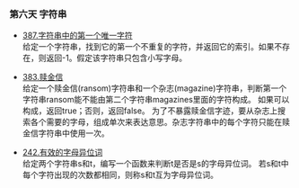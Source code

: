 ### 第六天 字符串
- [387.字符串中的第一个唯一字符](https://leetcode-cn.com/problems/first-unique-character-in-a-string/) </br>
  给定一个字符串，找到它的第一个不重复的字符，并返回它的索引。如果不存在，则返回-1。假定该字符串只包含小写字母。
  

- [383.赎金信](https://leetcode-cn.com/problems/ransom-note/) </br>
  给定一个赎金信(ransom)字符串和一个杂志(magazine)字符串，判断第一个字符串ransom能不能由第二个字符串magazines里面的字符构成。
  如果可以构成，返回true；否则，返回false。
  为了不暴露赎金信字迹，要从杂志上搜索各个需要的字母，组成单次来表达意思。杂志字符串中的每个字符只能在赎金信字符串中使用一次。


- [242.有效的字母异位词](https://leetcode-cn.com/problems/valid-anagram/) </br>
  给定两个字符串s和t，编写一个函数来判断t是否是s的字母异位词。
  若s和t中每个字符出现的次数都相同，则称s和t互为字母异位词。